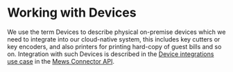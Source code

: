# Working with Devices

We use the term Devices to describe physical on-premise devices which we need to integrate into our cloud-native system, this includes key cutters or key encoders, and also printers for printing hard-copy of guest bills and so on.
Integration with such Devices is described in the [Device integrations use case](https://mews-systems.gitbook.io/connector-api/use-cases/device-integrations) in the [Mews Connector API](https://mews-systems.gitbook.io/connector-api).
